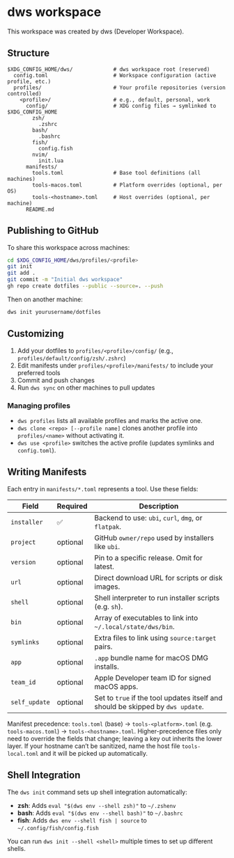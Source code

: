 # dws workspace

This workspace was created by dws (Developer Workspace).

## Structure

```
$XDG_CONFIG_HOME/dws/             # dws workspace root (reserved)
  config.toml                     # Workspace configuration (active profile, etc.)
  profiles/                       # Your profile repositories (version controlled)
    <profile>/                    # e.g., default, personal, work
      config/                     # XDG config files → symlinked to $XDG_CONFIG_HOME
        zsh/
          .zshrc
        bash/
          .bashrc
        fish/
          config.fish
        nvim/
          init.lua
      manifests/
        tools.toml                # Base tool definitions (all machines)
        tools-macos.toml          # Platform overrides (optional, per OS)
        tools-<hostname>.toml     # Host overrides (optional, per machine)
      README.md
```

## Publishing to GitHub

To share this workspace across machines:

```bash
cd $XDG_CONFIG_HOME/dws/profiles/<profile>
git init
git add .
git commit -m "Initial dws workspace"
gh repo create dotfiles --public --source=. --push
```

Then on another machine:

```bash
dws init yourusername/dotfiles
```

## Customizing

1. Add your dotfiles to `profiles/<profile>/config/` (e.g., `profiles/default/config/zsh/.zshrc`)
2. Edit manifests under `profiles/<profile>/manifests/` to include your preferred tools
3. Commit and push changes
4. Run `dws sync` on other machines to pull updates

### Managing profiles

- `dws profiles` lists all available profiles and marks the active one.
- `dws clone <repo> [--profile name]` clones another profile into `profiles/<name>` without activating it.
- `dws use <profile>` switches the active profile (updates symlinks and `config.toml`).

## Writing Manifests

Each entry in `manifests/*.toml` represents a tool. Use these fields:

| Field | Required | Description |
| ----- | -------- | ----------- |
| `installer` | ✅ | Backend to use: `ubi`, `curl`, `dmg`, or `flatpak`. |
| `project` | optional | GitHub `owner/repo` used by installers like `ubi`. |
| `version` | optional | Pin to a specific release. Omit for latest. |
| `url` | optional | Direct download URL for scripts or disk images. |
| `shell` | optional | Shell interpreter to run installer scripts (e.g. `sh`). |
| `bin` | optional | Array of executables to link into `~/.local/state/dws/bin`. |
| `symlinks` | optional | Extra files to link using `source:target` pairs. |
| `app` | optional | `.app` bundle name for macOS DMG installs. |
| `team_id` | optional | Apple Developer team ID for signed macOS apps. |
| `self_update` | optional | Set to `true` if the tool updates itself and should be skipped by `dws update`. |

Manifest precedence: `tools.toml` (base) → `tools-<platform>.toml` (e.g. `tools-macos.toml`) → `tools-<hostname>.toml`. Higher-precedence files only need to override the fields that change; leaving a key out inherits the lower layer. If your hostname can’t be sanitized, name the host file `tools-local.toml` and it will be picked up automatically.

## Shell Integration

The `dws init` command sets up shell integration automatically:

- **zsh**: Adds `eval "$(dws env --shell zsh)"` to `~/.zshenv`
- **bash**: Adds `eval "$(dws env --shell bash)"` to `~/.bashrc`
- **fish**: Adds `dws env --shell fish | source` to `~/.config/fish/config.fish`

You can run `dws init --shell <shell>` multiple times to set up different shells.
